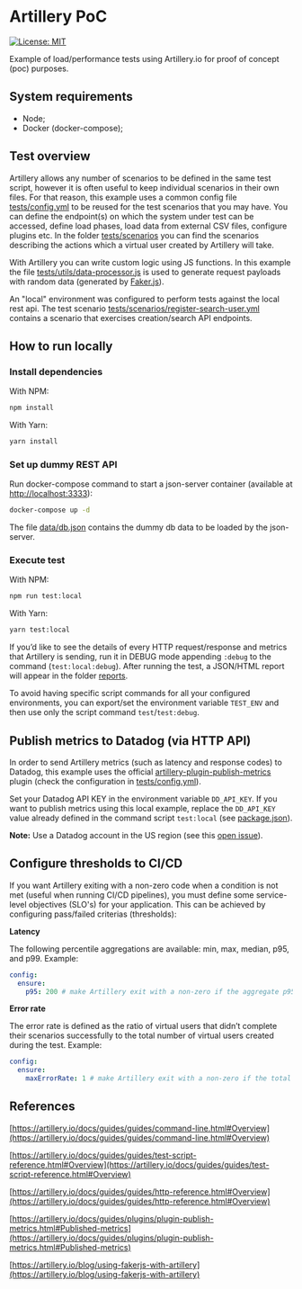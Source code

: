 # Artillery PoC
[![License: MIT](https://img.shields.io/badge/License-MIT-yellow.svg)](https://opensource.org/licenses/MIT)

Example of load/performance tests using Artillery.io for proof of concept (poc) purposes.

## System requirements

- Node;
- Docker (docker-compose);

## Test overview

Artillery allows any number of scenarios to be defined in the same test script, however it is often useful to keep individual scenarios in their own files. For that reason, this example uses a common config file [tests/config.yml](tests/config.yml) to be reused for the test scenarios that you may have. You can define the endpoint(s) on which the system under test can be accessed, define load phases, load data from external CSV files, configure plugins etc. In the folder [tests/scenarios](tests/scenarios) you can find the scenarios describing the actions which a virtual user created by Artillery will take. 

With Artillery you can write custom logic using JS functions. In this example the file [tests/utils/data-processor.js](tests/utils/data-processor.js) is used to generate request payloads with random data (generated by [Faker.js](https://www.npmjs.com/package/faker)).

An "local" environment was configured to perform tests against the local rest api. The test scenario [tests/scenarios/register-search-user.yml](tests/scenarios/register-search-user.yml) contains a scenario that exercises creation/search API endpoints. 


## How to run locally

### Install dependencies

With NPM:

```bash
npm install
```

With Yarn:

```bash
yarn install
```

### Set up dummy REST API

Run docker-compose command to start a json-server container (available at [http://localhost:3333](http://localhost:3333)):
```bash
docker-compose up -d
```
The file [data/db.json](data/db.json) contains the dummy db data to be loaded by the json-server.

### Execute test

With NPM:

```bash
npm run test:local
```

With Yarn:

```bash
yarn test:local
```

If you’d like to see the details of every HTTP request/response and metrics that Artillery is sending, run it in DEBUG mode appending ``:debug`` to the command (``test:local:debug``). After running the test, a JSON/HTML report will appear in the folder [reports](/reports). 

To avoid having specific script commands for all your configured environments, you can export/set the environment variable ```TEST_ENV``` and then use only the script command ```test```/```test:debug```. 

## Publish metrics to Datadog (via HTTP API)
In order to send Artillery metrics (such as latency and response codes) to Datadog, this example uses the official [artillery-plugin-publish-metrics](https://github.com/artilleryio/artillery-plugin-publish-metrics) plugin (check the configuration in [tests/config.yml](tests/config.yml)). 

Set your Datadog API KEY in the environment variable ``DD_API_KEY``. If you want to publish metrics using this local example, replace the ``DD_API_KEY`` value already defined in the command script ``test:local`` (see [package.json](package.json)).

**Note:** Use a Datadog account in the US region (see this [open issue](https://github.com/artilleryio/artillery/issues/876)).

## Configure thresholds to CI/CD 
If you want Artillery exiting with a non-zero code when a condition is not met (useful when running CI/CD pipelines), you must define some service-level objectives (SLO's) for your application. This can be achieved by configuring pass/failed criterias (thresholds): 

**Latency**

The following percentile aggregations are available: min, max, median, p95, and p99. Example:
  
```yaml
config:
  ensure:
    p95: 200 # make Artillery exit with a non-zero if the aggregate p95 latency is more than 200ms
```

**Error rate**

The error rate is defined as the ratio of virtual users that didn’t complete their scenarios successfully to the total number of virtual users created during the test. Example:
 
```yaml
config:
  ensure:
    maxErrorRate: 1 # make Artillery exit with a non-zero if the total error rate exceeded 1%
```
 
 ## References
 [https://artillery.io/docs/guides/guides/command-line.html#Overview](https://artillery.io/docs/guides/guides/command-line.html#Overview)

 [https://artillery.io/docs/guides/guides/test-script-reference.html#Overview](https://artillery.io/docs/guides/guides/test-script-reference.html#Overview)

 [https://artillery.io/docs/guides/guides/http-reference.html#Overview](https://artillery.io/docs/guides/guides/http-reference.html#Overview)

 [https://artillery.io/docs/guides/plugins/plugin-publish-metrics.html#Published-metrics](https://artillery.io/docs/guides/plugins/plugin-publish-metrics.html#Published-metrics)
 
 [https://artillery.io/blog/using-fakerjs-with-artillery](https://artillery.io/blog/using-fakerjs-with-artillery)

